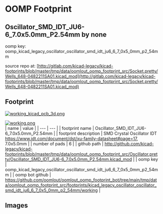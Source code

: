# OOMP Footprint  
## Oscillator_SMD_IDT_JU6-6_7.0x5.0mm_P2.54mm  by none  
  
oomp key: oomp_kicad_legacy_oscillator_oscillator_smd_idt_ju6_6_7_0x5_0mm_p2_54mm  
  
source repo at: [http://gitlab.com/kicad-legacy/kicad-footprints/blob/master/tmp/data/oomlout_oomp_footprint_src/Socket.pretty/Wells_648-0482211SA01.kicad_mod](http://gitlab.com/kicad-legacy/kicad-footprints/blob/master/tmp/data/oomlout_oomp_footprint_src/Socket.pretty/Wells_648-0482211SA01.kicad_mod)  
## Footprint  
  
[![working_kicad_pcb_3d.png](working_kicad_pcb_3d_600.png)](working_kicad_pcb_3d.png)  
  
[![working.png](working_600.png)](working.png)  
| name | value | 
| --- | --- | 
| footprint name | Oscillator_SMD_IDT_JU6-6_7.0x5.0mm_P2.54mm | 
| footprint description | SMD Crystal Oscillator IDT https://www.idt.com/document/dst/xu-family-datasheet#page=17, 7.0x5.0mm | 
| number of pads | 6 | 
| github path | http://github.com/kicad-legacy/kicad-footprints/blob/master/tmp/data/oomlout_oomp_footprint_src/Oscillator.pretty/Oscillator_SMD_IDT_JU6-6_7.0x5.0mm_P2.54mm.kicad_mod | 
| oomp key | oomp_kicad_legacy_oscillator_oscillator_smd_idt_ju6_6_7_0x5_0mm_p2_54mm | 
| oomp bot github | https://github.com/oomlout/oomlout_oomp_footprint_bot/tree/main/tmp/data/oomlout_oomp_footprint_src/footprints/kicad_legacy_oscillator_oscillator_smd_idt_ju6_6_7_0x5_0mm_p2_54mm/working | 
## Images  
